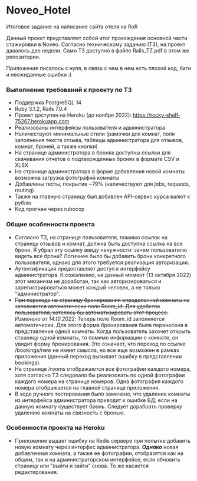 # Noveo_Hotel
Итоговое задание на написание сайта отеля на RoR

Данный проект представляет собой итог прохождения основной части стажировки в Noveo.
Согласно техническому заданию (ТЗ), на проект давалось две недели. Само ТЗ доступно в файле Rails_TZ.pdf в этом же репозитории. 

Приложение писалось с нуля, в связи с чем в нем есть плохой код, баги и неожиданные ошибки :)

### Выполнение требований к проекту по ТЗ
* Поддержка PostgreSQL 14
* Ruby 3.1.2, Rails 7.0.4
* Проект доступен на Heroku (до ноября 2022): https://rocky-shelf-75267.herokuapp.com
* Реализованы интерфейсы пользователя и администратора
* Наличествуют минимальные стили (рамочки для комнат, поля заполнения текста отзыва, таблицы администратора для отзывов, комнат, броней, а также кнопки)
* На странице администратора в бронях доступны ссылки для скачивания отчетов о подтвержденных бронях в формате CSV и XLSX
* На странице администратора в форме добавления новой комнаты возможна загрузка фотографий комнаты
* Добавлены тесты, покрытие ~79% (наличествуют для jobs, requests, routing)
* Также на главную страницу был добавлен API-сервис курса валют к рублю
* Код прогнан через rubocop

### Общие особенности проекта
* Согласно ТЗ, на странице пользователя, помимо ссылок на страницу отзывов и комнат, должна быть доступна ссылка на все брони. Я убрал эту ссылку ввиду ненужности: зачем пользователю видеть все брони? Логичнее было бы добавить брони конкретного пользователя, однако для этого требуется реализация авторизации.
* Аутентификация предоставляет доступ к интерфейсу администратора. К сожалению, на данный момент (13 октября 2022) этот механизм не доработан, так как авторизироваться и зарегистрироваться может каждый человек, а не только "администратор".
* ~~При переходе на страницу бронирования определенной комнаты не заполняется автоматически поле Room_id. Для удобства пользователя, хотелось бы автоматизировать этот процесс.~~
*Изменено от 14.10.2022*: Теперь поле Room_id заполняется автоматически. Для этого форма бронирования была перенесена в представление одной комнаты. Когда пользователь захочет открыть страницу одной комнаты, то помимо информации о комнате, он увидит форму бронирования. Это означает, что переход по ссылке /bookings/new не имеет смысла, но все еще возможен в рамках приложения (данный переход вызывает ошибку в представлении bookings).
* На странице /rooms отображаются все фотографии каждого номера, хотя согласно ТЗ следовало бы реализовать по одной фотографии каждого номера на странице номеров. Одна фотография каждого номера отображается на главной странице приложения.
* В ходе ручного тестирования было замечено, что удаление комнаты из интерфейса администратора приводит к ошибке БД, если на данную комнату существует бронь. Следует дорабоать проверку удалению комнаты на связность с бронью.

### Особенности проекта на Heroku
* Приложение выдает ошибку на Redis сервере при попытке добавить новую комнату через интерфес администратора. ***Однако*** новая добавленная комната, а также ее фотографии, отобразятся как на общем, так и на администраторском интерфейсе, если обновить страницу или "выйти и зайти" снова. То же касается редактирования.

